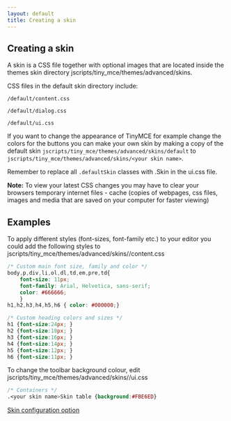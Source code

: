 ```yaml
---
layout: default
title: Creating a skin
---
```


## Creating a skin

A skin is a CSS file together with optional images that are located inside the themes skin directory jscripts/tiny_mce/themes/advanced/skins.

CSS files in the default skin directory include:

`/default/content.css`

`/default/dialog.css`

`/default/ui.css`

If you want to change the appearance of TinyMCE for example change the colors for the buttons you can make your own skin by making a copy of the default skin `jscripts/tiny_mce/themes/advanced/skins/default` to `jscripts/tiny_mce/themes/advanced/skins/<your skin name>`.

Remember to replace all `.defaultSkin` classes with .<your skin name>Skin in the ui.css file.

**Note:** To view your latest CSS changes you may have to clear your browsers temporary internet files - cache (copies of webpages, css files, images and media that are saved on your computer for faster viewing)

## Examples

To apply different styles (font-sizes, font-family etc.) to your editor you could add the following styles to jscripts/tiny_mce/themes/advanced/skins/<your skin name>/content.css

```css
/* Custom main font size, family and color */
body,p,div,li,ol,dl,td,em,pre,td{
	font-size: 11px;
	font-family: Arial, Helvetica, sans-serif;
	color: #666666;
	}
h1,h2,h3,h4,h5,h6 { color: #000000;}

/* Custom heading colors and sizes */
h1 {font-size:24px; }
h2 {font-size:18px; }
h3 {font-size:16px; }
h4 {font-size:14px; }
h5 {font-size:12px; }
h6 {font-size:11px; }
```

To change the toolbar background colour, edit jscripts/tiny_mce/themes/advanced/skins/<your skin name>/ui.css

```css
/* Containers */
.<your skin name>Skin table {background:#FBE6ED}
```

[Skin configuration option](https://www.tinymce.com/docs-3x/reference/configuration/Configuration3x@skin/)
